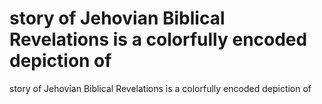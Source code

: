 # story of Jehovian Biblical Revelations is a colorfully encoded depiction of

story of Jehovian Biblical Revelations is a colorfully encoded depiction of